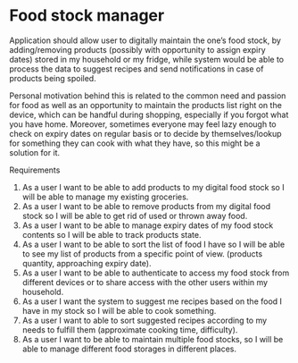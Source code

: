 # Food stock manager
 Application should allow user to digitally maintain the one’s food stock, by adding/removing products (possibly with opportunity to assign expiry dates) stored in my household or my fridge, while system would be able to process the data to suggest recipes and send notifications in case of products being spoiled.
 
 Personal motivation behind this is related to the common need and passion for food as well as an opportunity to maintain the products list right on the device, which can be handful during shopping, especially if you forgot what you have home. Moreover, sometimes everyone may feel lazy enough to check on expiry dates on regular basis or to decide by themselves/lookup for something they can cook with what they have, so this might be a solution for it.
 
Requirements
1.	As a user I want to be able to add products to my digital food stock so I will be able to manage my existing groceries.
2.	As a user I want to be able to remove products from my digital food stock so I will be able to get rid of used or thrown away food.
3.	As a user I want to be able to manage expiry dates of my food stock contents so I will be able to track products state.
4.	As a user I want to be able to sort the list of food I have so I will be able to see my list of products from a specific point of view. (products quantity, approaching expiry date).
5.	As a user I want to be able to authenticate to access my food stock from different devices or to share access with the other users within my household.
6.	As a user I want the system to suggest me recipes based on the food I have in my stock so I will be able to cook something.
7.	As a user I want to able to sort suggested recipes according to my needs to fulfill them (approximate cooking time, difficulty).
8.	As a user I want to be able to maintain multiple food stocks, so I will be able to manage different food storages in different places.


